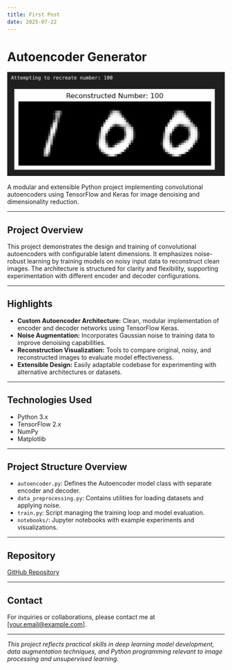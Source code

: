 ```yaml
---
title: First Post
date: 2025-07-22
---
```


# Autoencoder Generator

![Project Main Image](assets/autoencoder.png)

A modular and extensible Python project implementing convolutional autoencoders using TensorFlow and Keras for image denoising and dimensionality reduction.

---

## Project Overview

This project demonstrates the design and training of convolutional autoencoders with configurable latent dimensions. It emphasizes noise-robust learning by training models on noisy input data to reconstruct clean images. The architecture is structured for clarity and flexibility, supporting experimentation with different encoder and decoder configurations.

---

## Highlights

- **Custom Autoencoder Architecture:** Clean, modular implementation of encoder and decoder networks using TensorFlow Keras.  
- **Noise Augmentation:** Incorporates Gaussian noise to training data to improve denoising capabilities.  
- **Reconstruction Visualization:** Tools to compare original, noisy, and reconstructed images to evaluate model effectiveness.  
- **Extensible Design:** Easily adaptable codebase for experimenting with alternative architectures or datasets.

---

## Technologies Used

- Python 3.x  
- TensorFlow 2.x  
- NumPy  
- Matplotlib  

---

## Project Structure Overview

- `autoencoder.py`: Defines the Autoencoder model class with separate encoder and decoder.  
- `data_preprocessing.py`: Contains utilities for loading datasets and applying noise.  
- `train.py`: Script managing the training loop and model evaluation.  
- `notebooks/`: Jupyter notebooks with example experiments and visualizations.

---

## Repository

[GitHub Repository](https://github.com/MylesTym/Autoencoder_generator)

---

## Contact

For inquiries or collaborations, please contact me at [your.email@example.com].

---

*This project reflects practical skills in deep learning model development, data augmentation techniques, and Python programming relevant to image processing and unsupervised learning.*
